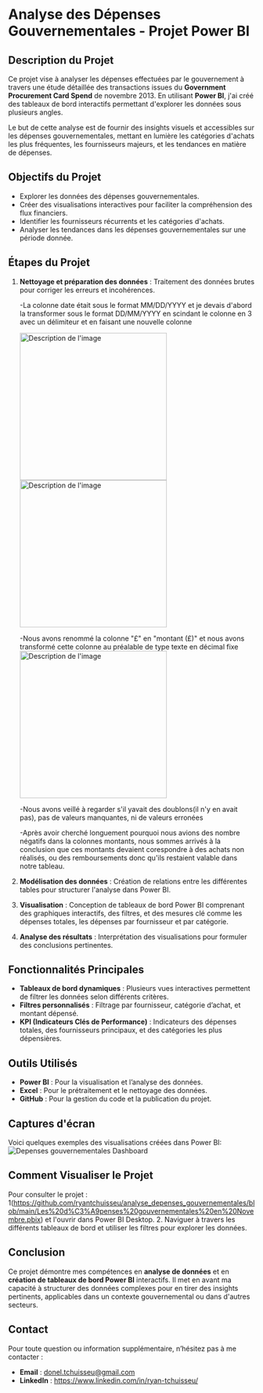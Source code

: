 # Analyse des Dépenses Gouvernementales - Projet Power BI

## Description du Projet
Ce projet vise à analyser les dépenses effectuées par le gouvernement à travers une étude détaillée des transactions issues du **Government Procurement Card Spend** de novembre 2013. En utilisant **Power BI**, j'ai créé des tableaux de bord interactifs permettant d'explorer les données sous plusieurs angles.

Le but de cette analyse est de fournir des insights visuels et accessibles sur les dépenses gouvernementales, mettant en lumière les catégories d'achats les plus fréquentes, les fournisseurs majeurs, et les tendances en matière de dépenses.

## Objectifs du Projet
- Explorer les données des dépenses gouvernementales.
- Créer des visualisations interactives pour faciliter la compréhension des flux financiers.
- Identifier les fournisseurs récurrents et les catégories d'achats.
- Analyser les tendances dans les dépenses gouvernementales sur une période donnée.

## Étapes du Projet
1. **Nettoyage et préparation des données** : Traitement des données brutes pour corriger les erreurs et incohérences.

   -La colonne date était sous le format MM/DD/YYYY et je devais d'abord la transformer sous le format DD/MM/YYYY en scindant le colonne en 3 avec un délimiteur et en faisant une nouvelle colonne
  
   <img src="https://github.com/user-attachments/assets/e8d918ab-7f77-409f-8bda-3216b1b4c943" alt="Description de l'image" width="300">

   <img src="https://github.com/user-attachments/assets/3da49a46-4fc3-4640-a486-695994331480" alt="Description de l'image" width="300">
   

   -Nous avons renommé la colonne "£" en "montant (£)" et nous avons transformé cette colonne au préalable de type texte en décimal fixe
   <img src="https://github.com/user-attachments/assets/78733526-b5ce-437f-963f-6d526221f81b" alt="Description de l'image" width="300">

   -Nous avons veillé à regarder s'il yavait des doublons(il n'y en avait pas), pas de valeurs manquantes, ni de valeurs erronées

   -Après avoir cherché longuement pourquoi nous avions des nombre négatifs dans la colonnes montants, nous sommes arrivés à la conclusion que ces montants devaient corespondre à des achats non réalisés, ou des remboursements donc qu'ils restaient valable dans notre tableau.

   
3. **Modélisation des données** : Création de relations entre les différentes tables pour structurer l'analyse dans Power BI.
4. **Visualisation** : Conception de tableaux de bord Power BI comprenant des graphiques interactifs, des filtres, et des mesures clé comme les dépenses totales, les dépenses par fournisseur et par catégorie.
5. **Analyse des résultats** : Interprétation des visualisations pour formuler des conclusions pertinentes.

## Fonctionnalités Principales
- **Tableaux de bord dynamiques** : Plusieurs vues interactives permettent de filtrer les données selon différents critères.
- **Filtres personnalisés** : Filtrage par fournisseur, catégorie d’achat, et montant dépensé.
- **KPI (Indicateurs Clés de Performance)** : Indicateurs des dépenses totales, des fournisseurs principaux, et des catégories les plus dépensières.
  
## Outils Utilisés
- **Power BI** : Pour la visualisation et l’analyse des données.
- **Excel** : Pour le prétraitement et le nettoyage des données.
- **GitHub** : Pour la gestion du code et la publication du projet.

## Captures d'écran
Voici quelques exemples des visualisations créées dans Power BI:
![Depenses gouvernementales Dashboard](https://github.com/user-attachments/assets/9bf690d1-65ec-49ba-aaad-e654a30e499b)


## Comment Visualiser le Projet
Pour consulter le projet :
1(https://github.com/ryantchuisseu/analyse_depenses_gouvernementales/blob/main/Les%20d%C3%A9penses%20gouvernementales%20en%20Novembre.pbix) et l'ouvrir dans Power BI Desktop.
2. Naviguer à travers les différents tableaux de bord et utiliser les filtres pour explorer les données.

## Conclusion
Ce projet démontre mes compétences en **analyse de données** et en **création de tableaux de bord Power BI** interactifs. Il met en avant ma capacité à structurer des données complexes pour en tirer des insights pertinents, applicables dans un contexte gouvernemental ou dans d'autres secteurs.

## Contact
Pour toute question ou information supplémentaire, n’hésitez pas à me contacter :
- **Email** : donel.tchuisseu@gmail.com
- **LinkedIn** : https://www.linkedin.com/in/ryan-tchuisseu/

